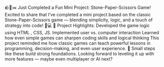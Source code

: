 🪨📄✂️ Just Completed a Fun Mini Project: Stone-Paper-Scissors Game!
Excited to share that I’ve completed a mini project based on the classic Stone-Paper-Scissors game — blending simplicity, logic, and a touch of strategy into code! 🧠💻
🎯 Project Highlights:
Developed the game logic using HTML , CSS, JS.
Implemented user vs. computer interaction
Learned how even simple games can sharpen coding skills and logical thinking
This project reminded me how classic games can teach powerful lessons in programming, decision-making, and even user experience.
🔁 Small steps like these build strong foundations. Looking forward to leveling it up with more features — maybe even multiplayer or AI next?